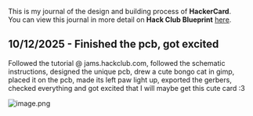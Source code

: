 <!--
  ===================    !!READ THIS NOTICE!!   ====================
  DO NOT edit this file manually. Your changes WILL BE OVERWRITTEN!
  This journal is auto generated and updated by Hack Club Blueprint.
  To edit this file, please edit your journal entries on Blueprint.
  ==================================================================
-->

This is my journal of the design and building process of **HackerCard**.  
You can view this journal in more detail on **Hack Club Blueprint** [here](https://blueprint.hackclub.com/projects/434).


## 10/12/2025 - Finished the pcb, got excited  

Followed the tutorial @ jams.hackclub.com, followed the schematic instructions, designed the unique pcb, drew a cute bongo cat in gimp, placed it on the pcb, made its  left paw light up, exported the gerbers, checked everything and got excited that I will maybe get this cute card :3

![image.png](https://blueprint.hackclub.com/user-attachments/blobs/proxy/eyJfcmFpbHMiOnsiZGF0YSI6MTc3MSwicHVyIjoiYmxvYl9pZCJ9fQ==--0d50c6614864f94a4beea378e11e908a3113ff9b/image.png)
  

